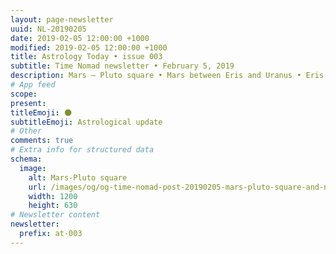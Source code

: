 ```yaml
---
layout: page-newsletter
uuid: NL-20190205
date: 2019-02-05 12:00:00 +1000
modified: 2019-02-05 12:00:00 +1000
title: Astrology Today • issue 003
subtitle: Time Nomad newsletter • February 5, 2019
description: Mars – Pluto square • Mars between Eris and Uranus • Eris as a female analogue of Pluto… read our regular astrological knowledge stories and news updates.
# App feed
scope: 
present: 
titleEmoji: 🌑
subtitleEmoji: Astrological update
# Other
comments: true
# Extra info for structured data
schema:
  image:
    alt: Mars-Pluto square
    url: /images/og/og-time-nomad-post-20190205-mars-pluto-square-and-nuclear-warfare.jpg
    width: 1200
    height: 630
# Newsletter content
newsletter:
  prefix: at-003
---
```


